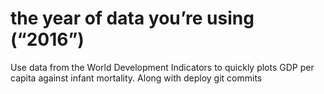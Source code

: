 #  the year of data you’re using (“2016”)
Use data from the World Development Indicators to quickly plots GDP per capita against infant mortality.
Along with deploy git commits
